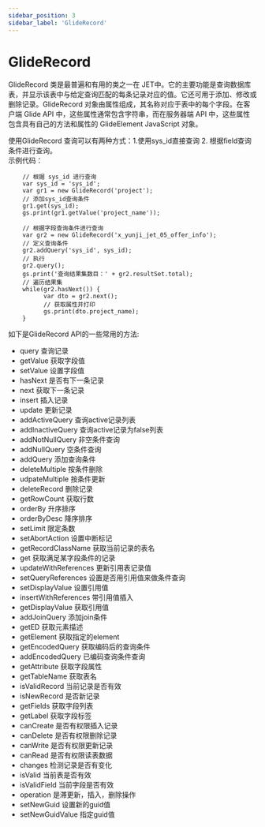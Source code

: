 ```yaml
---
sidebar_position: 3 
sidebar_label: 'GlideRecord'
---
```


# GlideRecord

GlideRecord 类是最普遍和有用的类之一在 JET中。它的主要功能是查询数据库表，并显示该表中与给定查询匹配的每条记录对应的值。它还可用于添加、修改或删除记录。GlideRecord 对象由属性组成，其名称对应于表中的每个字段。在客户端
Glide API 中，这些属性通常包含字符串，而在服务器端 API 中，这些属性包含具有自己的方法和属性的 GlideElement JavaScript 对象。

使用GlideRecord 查询可以有两种方式：1.使用sys_id直接查询 2. 根据field查询条件进行查询。   
示例代码：
```
    // 根据 sys_id 进行查询
    var sys_id = 'sys_id';
    var gr1 = new GlideRecord('project');
    // 添加sys_id查询条件
    gr1.get(sys_id);
    gs.print(gr1.getValue('project_name'));
    
    // 根据字段查询条件进行查询
    var gr2 = new GlideRecord('x_yunji_jet_05_offer_info');
    // 定义查询条件
    gr2.addQuery('sys_id', sys_id);
    // 执行
    gr2.query();
    gs.print('查询结果集数目：' + gr2.resultSet.total);
    // 遍历结果集
    while(gr2.hasNext()) {
          var dto = gr2.next();
          // 获取属性并打印
          gs.print(dto.project_name);
    }

```
如下是GlideRecord API的一些常用的方法:
- query 查询记录
- getValue 获取字段值
- setValue 设置字段值
- hasNext 是否有下一条记录
- next 获取下一条记录
- insert 插入记录
- update 更新记录
- addActiveQuery 查询active记录列表
- addInactiveQuery 查询active记录为false列表
- addNotNullQuery 非空条件查询
- addNullQuery 空条件查询
- addQuery 添加查询条件
- deleteMultiple 按条件删除
- udpateMultiple 按条件更新
- deleteRecord 删除记录
- getRowCount 获取行数
- orderBy 升序排序
- orderByDesc 降序排序
- setLimit 限定条数
- setAbortAction 设置中断标记
- getRecordClassName 获取当前记录的表名
- get 获取满足某字段条件的记录
- updateWithReferences 更新引用表记录值
- setQueryReferences 设置是否用引用值来做条件查询
- setDisplayValue 设置引用值
- insertWithReferences 带引用值插入
- getDisplayValue 获取引用值
- addJoinQuery 添加join条件
- getED 获取元素描述
- getElement 获取指定的element
- getEncodedQuery 获取编码后的查询条件
- addEncodedQuery 已编码查询条件查询
- getAttribute 获取字段属性
- getTableName 获取表名
- isValidRecord 当前记录是否有效
- isNewRecord 是否新记录
- getFields 获取字段列表
- getLabel 获取字段标签
- canCreate 是否有权限插入记录
- canDelete 是否有权限删除记录
- canWrite 是否有权限更新记录
- canRead 是否有权限读表数据
- changes 检测记录是否有变化
- isValid 当前表是否有效
- isValidField 当前字段是否有效
- operation 是滞更新，插入，删除操作
- setNewGuid 设置新的guid值
- setNewGuidValue 指定guid值